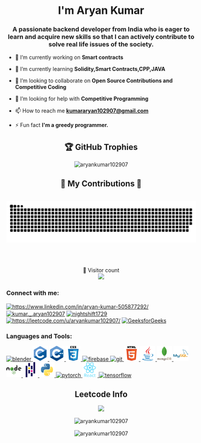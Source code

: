 <h1 align="center">I'm Aryan Kumar</h1>
<h3 align="center">A passionate backend developer from India who is eager to learn and acquire new skills so that I can actively contribute to solve real life issues of the society.</h3>

- 🔭 I’m currently working on **Smart contracts**

- 🌱 I’m currently learning **Solidity,Smart Contracts,CPP,JAVA**

- 👯 I’m looking to collaborate on **Open Source Contributions and Competitive Coding**

- 🤝 I’m looking for help with **Competitive Programming**

- 📫 How to reach me **kumararyan102907@gmail.com**

- ⚡ Fun fact **I'm a greedy programmer.**

<h2 align="center">
  🏆 GitHub Trophies
</h2>

<!-- ## 🏆 GitHub Trophies -->
<div align="center">
  <p>
    <img src="https://github-profile-trophy.vercel.app/?username=aryankumar102907&theme=radical&no-frame=true&no-bg=false&margin-w=4" alt="aryankumar102907" />
  </p>
 </div> 

<div align="center">
  <h2>🐍 My Contributions 🐍</h2>
  <br>
  <img alt="snake eating my contributions" src="https://raw.githubusercontent.com/Aryankumar102907/Aryankumar102907/output/github-contribution-grid-snake.svg" />
  
  <br/><br/>
</div>
<p align="center"> 
  🤝 Visitor count<br>
  <img src="https://profile-counter.glitch.me/Aryankumar102907/count.svg" />
</p>

<p align="center" width="100%">
<!-- https://github.com/Aryankumar102907 -->

<h3 align="left">Connect with me:</h3>
<p align="left">
<a href="https://www.linkedin.com/in/aryan-kumar-505877292/" target="blank"><img align="center" src="https://raw.githubusercontent.com/rahuldkjain/github-profile-readme-generator/master/src/images/icons/Social/linked-in-alt.svg" alt="https://www.linkedin.com/in/aryan-kumar-505877292/" height="30" width="40" /></a>
<a href="https://instagram.com/kumar._.aryan102907" target="blank"><img align="center" src="https://raw.githubusercontent.com/rahuldkjain/github-profile-readme-generator/master/src/images/icons/Social/instagram.svg" alt="kumar._.aryan102907" height="30" width="40" /></a>
<a href="https://codeforces.com/profile/nightshift1729" target="blank"><img align="center" src="https://raw.githubusercontent.com/rahuldkjain/github-profile-readme-generator/master/src/images/icons/Social/codeforces.svg" alt="nightshift1729" height="30" width="40" /></a>
<a href="https://leetcode.com/u/aryankumar102907/" target="blank"><img align="center" src="https://raw.githubusercontent.com/rahuldkjain/github-profile-readme-generator/master/src/images/icons/Social/leet-code.svg" alt="https://leetcode.com/u/aryankumar102907/" height="30" width="40" /></a>
<a href="https://auth.geeksforgeeks.org/user/codedamnit/" target="blank">
  <img align="center" src="https://upload.wikimedia.org/wikipedia/commons/4/43/GeeksforGeeks.svg" alt="GeeksforGeeks" height="30" width="40" />
</a>

</p>

<h3 align="left">Languages and Tools:</h3>
<p align="left"> <a href="https://www.blender.org/" target="_blank" rel="noreferrer"> <img src="https://download.blender.org/branding/community/blender_community_badge_white.svg" alt="blender" width="40" height="40"/> </a> <a href="https://www.cprogramming.com/" target="_blank" rel="noreferrer"> <img src="https://raw.githubusercontent.com/devicons/devicon/master/icons/c/c-original.svg" alt="c" width="40" height="40"/> </a> <a href="https://www.w3schools.com/cpp/" target="_blank" rel="noreferrer"> <img src="https://raw.githubusercontent.com/devicons/devicon/master/icons/cplusplus/cplusplus-original.svg" alt="cplusplus" width="40" height="40"/> </a> <a href="https://www.w3schools.com/css/" target="_blank" rel="noreferrer"> <img src="https://raw.githubusercontent.com/devicons/devicon/master/icons/css3/css3-original-wordmark.svg" alt="css3" width="40" height="40"/> </a> <a href="https://firebase.google.com/" target="_blank" rel="noreferrer"> <img src="https://www.vectorlogo.zone/logos/firebase/firebase-icon.svg" alt="firebase" width="40" height="40"/> </a> <a href="https://git-scm.com/" target="_blank" rel="noreferrer"> <img src="https://www.vectorlogo.zone/logos/git-scm/git-scm-icon.svg" alt="git" width="40" height="40"/> </a> <a href="https://www.w3.org/html/" target="_blank" rel="noreferrer"> <img src="https://raw.githubusercontent.com/devicons/devicon/master/icons/html5/html5-original-wordmark.svg" alt="html5" width="40" height="40"/> </a> <a href="https://www.java.com" target="_blank" rel="noreferrer"> <img src="https://raw.githubusercontent.com/devicons/devicon/master/icons/java/java-original.svg" alt="java" width="40" height="40"/> </a> <a href="https://www.mongodb.com/" target="_blank" rel="noreferrer"> <img src="https://raw.githubusercontent.com/devicons/devicon/master/icons/mongodb/mongodb-original-wordmark.svg" alt="mongodb" width="40" height="40"/> </a> <a href="https://www.mysql.com/" target="_blank" rel="noreferrer"> <img src="https://raw.githubusercontent.com/devicons/devicon/master/icons/mysql/mysql-original-wordmark.svg" alt="mysql" width="40" height="40"/> </a> <a href="https://nodejs.org" target="_blank" rel="noreferrer"> <img src="https://raw.githubusercontent.com/devicons/devicon/master/icons/nodejs/nodejs-original-wordmark.svg" alt="nodejs" width="40" height="40"/> </a> <a href="https://pandas.pydata.org/" target="_blank" rel="noreferrer"> <img src="https://raw.githubusercontent.com/devicons/devicon/2ae2a900d2f041da66e950e4d48052658d850630/icons/pandas/pandas-original.svg" alt="pandas" width="40" height="40"/> </a> <a href="https://www.python.org" target="_blank" rel="noreferrer"> <img src="https://raw.githubusercontent.com/devicons/devicon/master/icons/python/python-original.svg" alt="python" width="40" height="40"/> </a> <a href="https://pytorch.org/" target="_blank" rel="noreferrer"> <img src="https://www.vectorlogo.zone/logos/pytorch/pytorch-icon.svg" alt="pytorch" width="40" height="40"/> </a> <a href="https://reactjs.org/" target="_blank" rel="noreferrer"> <img src="https://raw.githubusercontent.com/devicons/devicon/master/icons/react/react-original-wordmark.svg" alt="react" width="40" height="40"/> </a> <a href="https://www.tensorflow.org" target="_blank" rel="noreferrer"> <img src="https://www.vectorlogo.zone/logos/tensorflow/tensorflow-icon.svg" alt="tensorflow" width="40" height="40"/> </a> </p>

<h2 align="center">Leetcode Info</h2>
  
<p align="center">
  <img  align=top flex-grow=1 src="https://leetcard.jacoblin.cool/Aryankumar102907?ext=activity" />  
</p>

<p align="center">
  <img align="center" src="https://github-readme-stats.vercel.app/api?username=aryankumar102907&show_icons=true&locale=en" alt="aryankumar102907" />
</p>

<p align="center">
  <img align="center" src="https://github-readme-streak-stats.herokuapp.com/?user=aryankumar102907&" alt="aryankumar102907" />
</p>

